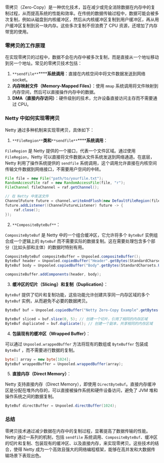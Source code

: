 零拷贝（Zero-Copy）是一种优化技术，旨在减少或完全消除数据在内存中的复制过程，从而提高系统的性能和效率。在传统的数据传输过程中，数据可能会被多次复制，例如从磁盘到内核缓冲区，然后从内核缓冲区复制到用户缓冲区，再从用户缓冲区复制到另一块内存。这些多次复制不但浪费了 CPU 资源，还增加了内存带宽的使用。

### 零拷贝的工作原理

在实现零拷贝的过程中，数据不会在内存中被多次复制，而是直接从一个地址移动到另一个地址。常见的零拷贝技术包括：

1. `**sendfile**`******系统调用**：直接在内核空间中将文件数据发送到网络 socket。
2. **内存映射文件（Memory-Mapped Files）**：使用 `mmap` 系统调用将文件映射到内存空间，然后可以直接操作内存中的数据。
3. **DMA（直接内存访问）**：硬件级别的技术，允许设备直接访问主存而不需要通过 CPU。

### Netty 中如何实现零拷贝

Netty 通过多种机制来实现零拷贝，具体如下：

1. `**FileRegion**`******类和******`**sendfile**`******系统调用**：

`FileRegion` 是 Netty 提供的一个接口，代表一个文件区域。通过使用 `FileRegion`，Netty 可以直接将文件数据从文件系统发送到网络通道。在底层，Netty 利用了操作系统提供的 `sendfile` 系统调用，这个调用允许直接在内核空间传输文件数据到网络接口，不需要用户空间的中转。

```java
File file = new File("path/to/yourfile.txt");  
RandomAccessFile raf = new RandomAccessFile(file, "r");  
FileChannel fileChannel = raf.getChannel();  

// 在 Netty 中发送文件  
ChannelFuture future = channel.writeAndFlush(new DefaultFileRegion(fileChannel, 0, file.length()));  
future.addListener((ChannelFutureListener) future -> {  
    raf.close();  
});
```

2. `**CompositeByteBuf**`：

`CompositeByteBuf` 是 Netty 中的一个组合缓冲区，它允许将多个 `ByteBuf` 实例组合成一个逻辑上的 `ByteBuf` 而不需要实际的数据复制。这在需要处理包含多个部分（比如头部和主体）的数据时特别有用。

```java
CompositeByteBuf compositeBuffer = Unpooled.compositeBuffer();  
ByteBuf header = Unpooled.copiedBuffer("Header".getBytes(StandardCharsets.UTF_8));  
ByteBuf body = Unpooled.copiedBuffer("Body".getBytes(StandardCharsets.UTF_8));  

compositeBuffer.addComponents(header, body);
```

3. **缓冲区的切片（Slicing）和复制（Duplication）**：

`ByteBuf` 提供了切片和复制功能，这些功能允许创建共享同一内存区域的多个 `ByteBuf` 实例，从而避免不必要的数据拷贝。

```java
ByteBuf buf = Unpooled.copiedBuffer("Netty Zero-Copy Example".getBytes(StandardCharsets.UTF_8));  

ByteBuf sliced = buf.slice(0, 5); // 创建一个切片，引用了相同的内存区域  
ByteBuf duplicated = buf.duplicate(); // 创建一个副本，共享相同的内存区域
```

4. **包装现有的缓冲区（Wrapped Buffer）**：

可以通过 `Unpooled.wrappedBuffer` 方法将现有的数组或 `ByteBuffer` 包装成 `ByteBuf` ，而不需要进行数据的复制。

```java
byte[] array = new byte[1024];  
ByteBuf wrappedBuffer = Unpooled.wrappedBuffer(array);
```

5. **直接内存（Direct Memory）**：

Netty 支持直接内存（Direct Memory），即使用 `DirectByteBuf`。直接内存缓冲区是分配在堆外内存的，可以直接被操作系统和硬件设备访问，避免了 JVM 堆和操作系统之间的数据复制。

```java
ByteBuf directBuffer = Unpooled.directBuffer(1024);
```

### 总结

零拷贝技术通过减少数据在内存中的复制过程，显著提高了数据传输的性能。Netty 通过一系列的机制，包括 `sendfile` 系统调用、`CompositeByteBuf`、缓冲区的切片和复制、包装现有的缓冲区、以及直接内存，来实现零拷贝。这些技术的结合，使得 Netty 成为一个高效且强大的网络编程框架，能够在高并发和大数据传输场景下表现出色。
